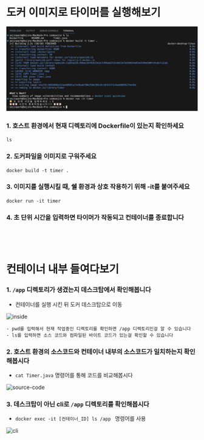 
# 도커 이미지로 타이머를 실행해보기

![timer-app](timer-app.png)

### 1. 호스트 환경에서 현재 디렉토리에 Dockerfile이 있는지 확인하세요 

```ls```

### 2. 도커파일을 이미지로 구워주세요

```docker build -t timer .```

### 3. 이미지를 실행시킬 때, 쉘 환경과 상호 작용하기 위해 -it를 붙여주세요

```docker run -it timer```

### 4. 초 단위 시간을 입력하면 타이머가 작동되고 컨테이너를 종료합니다

&nbsp;

&nbsp;

# 컨테이너 내부 들여다보기


### 1. ```/app``` 디렉토리가 생겼는지 데스크탑에서 확인해봅니다

- 컨테이너를 실행 시킨 뒤 도커 데스크탑으로 이동

![inside](inside.png)

    - pwd를 입력해서 현재 작업중인 디렉토리를 확인하면 /app 디렉토리인걸 알 수 있습니다
    - ls를 입력하면 소스 코드와 컴파일된 바이트 코드가 있는걸 확인할 수 있습니다


### 2. 호스트 환경의 소스코드와 컨테이너 내부의 소스코드가 일치하는지 확인해봅시다

- ```cat Timer.java``` 명령어를 통해 코드를 비교해봅시다

![source-code](source-code.png)


    
### 3. 데스크탑이 아닌 cli로 ```/app``` 디렉토리를 확인해봅시다

- ```docker exec -it [컨테이너_ID] ls /app ``` 명령어를 사용

![cli](cli.png)